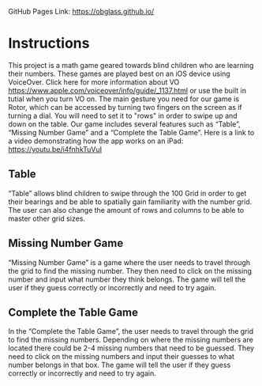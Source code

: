 GitHub Pages Link: https://obglass.github.io/
# Instructions
This project is a math game geared towards blind children who are learning their numbers. These games are played best on an iOS device using VoiceOver. Click here for more information about VO https://www.apple.com/voiceover/info/guide/_1137.html or use the built in tutial when you turn VO on. The main gesture you need for our game is Rotor, which can be accessed by turning two fingers on the screen as if turning a dial. You will need to set it to "rows" in order to swipe up and down on the table. Our game includes several features such as “Table”, “Missing Number Game” and a “Complete the Table Game”. Here is a link to a video demonstrating how the app works on an iPad: https://youtu.be/i4fnhkTuVuI
## Table
“Table” allows blind children to swipe through the 100 Grid in order to get their bearings and be able to spatially gain familiarity with the number grid. The user can also change the amount of rows and columns to be able to master other grid sizes. 
## Missing Number Game
“Missing Number Game” is a game where the user needs to travel through the grid to find the missing number. They then need to click on the missing number and input what number they think belongs. The game will tell the user if they guess correctly or incorrectly and need to try again. 
## Complete the Table Game
In the “Complete the Table Game”, the user needs to travel through the grid to find the missing numbers. Depending on where the missing numbers are located there could be 2-4 missing numbers that need to be guessed. They need to click on the missing numbers and input their guesses to what number belongs in that box. The game will tell the user if they guess correctly or incorrectly and need to try again. 
